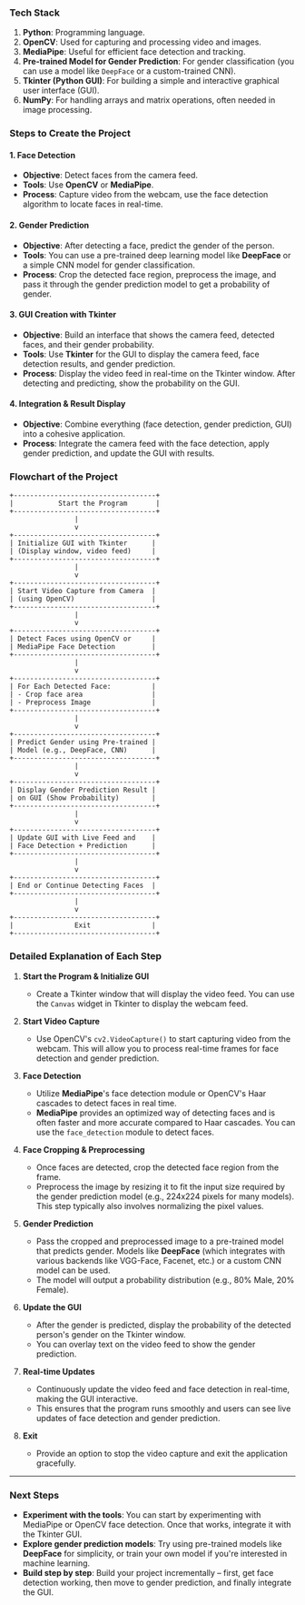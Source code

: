 
### Tech Stack
1. **Python**: Programming language.
2. **OpenCV**: Used for capturing and processing video and images.
3. **MediaPipe**: Useful for efficient face detection and tracking.
4. **Pre-trained Model for Gender Prediction**: For gender classification (you can use a model like `DeepFace` or a custom-trained CNN).
5. **Tkinter (Python GUI)**: For building a simple and interactive graphical user interface (GUI).
6. **NumPy**: For handling arrays and matrix operations, often needed in image processing.

### Steps to Create the Project

#### 1. **Face Detection**
   - **Objective**: Detect faces from the camera feed.
   - **Tools**: Use **OpenCV** or **MediaPipe**.
   - **Process**: Capture video from the webcam, use the face detection algorithm to locate faces in real-time.

#### 2. **Gender Prediction**
   - **Objective**: After detecting a face, predict the gender of the person.
   - **Tools**: You can use a pre-trained deep learning model like **DeepFace** or a simple CNN model for gender classification.
   - **Process**: Crop the detected face region, preprocess the image, and pass it through the gender prediction model to get a probability of gender.

#### 3. **GUI Creation with Tkinter**
   - **Objective**: Build an interface that shows the camera feed, detected faces, and their gender probability.
   - **Tools**: Use **Tkinter** for the GUI to display the camera feed, face detection results, and gender prediction.
   - **Process**: Display the video feed in real-time on the Tkinter window. After detecting and predicting, show the probability on the GUI.

#### 4. **Integration & Result Display**
   - **Objective**: Combine everything (face detection, gender prediction, GUI) into a cohesive application.
   - **Process**: Integrate the camera feed with the face detection, apply gender prediction, and update the GUI with results.

### Flowchart of the Project

```plaintext
+-----------------------------------+
|           Start the Program       |
+-----------------------------------+
                |
                v
+-----------------------------------+
| Initialize GUI with Tkinter      |
| (Display window, video feed)     |
+-----------------------------------+
                |
                v
+-----------------------------------+
| Start Video Capture from Camera  |
| (using OpenCV)                   |
+-----------------------------------+
                |
                v
+-----------------------------------+
| Detect Faces using OpenCV or     |
| MediaPipe Face Detection         |
+-----------------------------------+
                |
                v
+-----------------------------------+
| For Each Detected Face:          |
| - Crop face area                 |
| - Preprocess Image               |
+-----------------------------------+
                |
                v
+-----------------------------------+
| Predict Gender using Pre-trained |
| Model (e.g., DeepFace, CNN)      |
+-----------------------------------+
                |
                v
+-----------------------------------+
| Display Gender Prediction Result |
| on GUI (Show Probability)        |
+-----------------------------------+
                |
                v
+-----------------------------------+
| Update GUI with Live Feed and    |
| Face Detection + Prediction      |
+-----------------------------------+
                |
                v
+-----------------------------------+
| End or Continue Detecting Faces  |
+-----------------------------------+
                |
                v
+-----------------------------------+
|               Exit               |
+-----------------------------------+
```

### Detailed Explanation of Each Step

1. **Start the Program & Initialize GUI**
   - Create a Tkinter window that will display the video feed. You can use the `Canvas` widget in Tkinter to display the webcam feed.

2. **Start Video Capture**
   - Use OpenCV's `cv2.VideoCapture()` to start capturing video from the webcam. This will allow you to process real-time frames for face detection and gender prediction.

3. **Face Detection**
   - Utilize **MediaPipe**'s face detection module or OpenCV's Haar cascades to detect faces in real time.
   - **MediaPipe** provides an optimized way of detecting faces and is often faster and more accurate compared to Haar cascades. You can use the `face_detection` module to detect faces.

4. **Face Cropping & Preprocessing**
   - Once faces are detected, crop the detected face region from the frame.
   - Preprocess the image by resizing it to fit the input size required by the gender prediction model (e.g., 224x224 pixels for many models). This step typically also involves normalizing the pixel values.

5. **Gender Prediction**
   - Pass the cropped and preprocessed image to a pre-trained model that predicts gender. Models like **DeepFace** (which integrates with various backends like VGG-Face, Facenet, etc.) or a custom CNN model can be used.
   - The model will output a probability distribution (e.g., 80% Male, 20% Female).

6. **Update the GUI**
   - After the gender is predicted, display the probability of the detected person's gender on the Tkinter window.
   - You can overlay text on the video feed to show the gender prediction.

7. **Real-time Updates**
   - Continuously update the video feed and face detection in real-time, making the GUI interactive.
   - This ensures that the program runs smoothly and users can see live updates of face detection and gender prediction.

8. **Exit**
   - Provide an option to stop the video capture and exit the application gracefully.

---

### Next Steps
- **Experiment with the tools**: You can start by experimenting with MediaPipe or OpenCV face detection. Once that works, integrate it with the Tkinter GUI.
- **Explore gender prediction models**: Try using pre-trained models like **DeepFace** for simplicity, or train your own model if you're interested in machine learning.
- **Build step by step**: Build your project incrementally – first, get face detection working, then move to gender prediction, and finally integrate the GUI.


